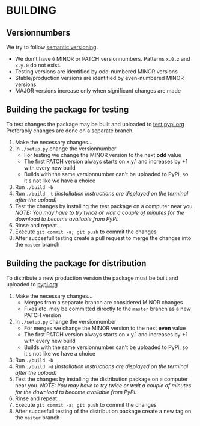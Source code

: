 # BUILDING

## Versionnumbers

We try to follow [semantic versioning](https://semver.org).
-  We don't have `0` MINOR or PATCH versionnumbers. Patterns `x.0.z` and `x.y.0` do not exist. 
-  Testing versions are identified by odd-numbered MINOR versions
-  Stable/production versions are identified by even-numbered MINOR versions
-  MAJOR versions increase only when significant changes are made 

## Building the package for testing

To test changes the package may be built and uploaded to [test.pypi.org](https://test.pypi.org)
Preferably changes are done on a separate branch.

1.  Make the necessary changes...
2.  In `./setup.py` change the versionnumber
    -  For testing we change the MINOR version to the next **odd** value
    -  The first PATCH version always starts on x.y.1 and increases by +1 with every new build 
    -  Builds with the same versionnumber can't be uploaded to PyPi, so it's not like we have a choice
3.  Run `./build -b`
4.  Run `./build -t`  *(installation instructions are displayed on the terminal after the upload)*
5.  Test the changes by installing the test package on a computer near you. *NOTE: You may have to try twice or wait a couple of minutes for the download to become available from PyPi.*
6.  Rinse and repeat...
7.  Execute `git commit -a; git push` to commit the changes
8.  After succesfull testing create a pull request to merge the changes into the `master` branch

## Building the package for distribution

To distribute a new production version the package must be built and uploaded to [pypi.org](https://pypi.org)

1.  Make the necessary changes...
    -  Merges from a separate branch are considered MINOR changes
    -  Fixes etc. may be committed directly to the `master` branch as a new PATCH version
2.  In `./setup.py` change the versionnumber
    -  For merges we change the MINOR version to the next **even** value
    -  The first PATCH version always starts on x.y.1 and increases by +1 with every new build
    -  Builds with the same versionnumber can't be uploaded to PyPi, so it's not like we have a choice
3.  Run `./build -b`
4.  Run `./build -d`  *(installation instructions are displayed on the terminal after the upload)*
5.  Test the changes by installing the distribution package on a computer near you. *NOTE: You may have to try twice or wait a couple of minutes for the download to become available from PyPi.*
6.  Rinse and repeat...
7.  Execute `git commit -a; git push` to commit the changes
8.  After succesfull testing of the distribution package create a new tag on the `master` branch
